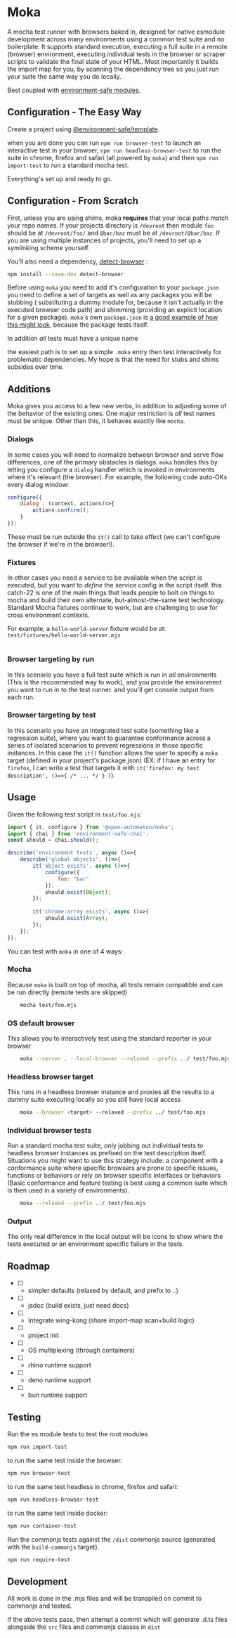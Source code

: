 Moka
====
A mocha test runner with browsers baked in, designed for native esmodule development across many environments using a common test suite and no boilerplate. It supports standard execution, executing a full suite in a remote (browser) environment, executing individual tests in the browser or scraper scripts to validate the final state of your HTML. Most importantly it builds the import map for you, by scanning the dependency tree so you just run your suite the same way you do locally.

Best coupled with [environment-safe modules](https://github.com/environment-safe).

Configuration - The Easy Way
----------------------------

Create a project using [@environment-safe/template](https://github.com/environment-safe/template).

when you are done you can run `npm run browser-test` to launch an interactive test in your browser, `npm run headless-browser-test` to run the suite in chrome, firefox and safari (all powered by `moka`) and then `npm run import-test` to run a standard mocha test.

Everything's set up and ready to go.

Configuration - From Scratch
----------------------------

First, unless you are using shims, moka **requires** that your local paths match your repo names. If your projects directory is `/devroot` then module `foo` should be at `/devroot/foo/` and `@bar/baz` must be at `/devroot/@bar/baz`. If you are using multiple instances of projects, you'll need to set up a symlinking scheme yourself.

 You'll also need a dependency, [detect-browser](https://www.npmjs.com/package/detect-browser) :
 
 ```bash
 npm install --save-dev detect-browser
 ```

Before using `moka` you need to add it's configuration to your `package.json` you need to define a set of targets as well as any packages you will be stubbing ( substituting a dummy module for, because it isn't actually in the executed browser code path) and shimming (providing an explicit location for a given package). `moka`'s own `package.json` is [a good example of how this might look](https://github.com/open-automaton/moka/blob/master/package.json#L53-L83), because the package tests itself.

In addition *all* tests must have a unique name

the easiest path is to set up a simple `.moka` entry then test interactively for problematic dependencies. My hope is that the need for stubs and shims subsides over time.

Additions
---------

Moka gives you access to a few new verbs, in addition to adjusting some of the behavior of the existing ones. One major restriction is *all* test names must be unique. Other than this, it behaves exactly like `mocha`.

### Dialogs
In some cases you will need to normalize between browser and serve flow differences, one of the primary obstacles is dialogs. `moka` handles this by letting you configure a `dialog` handler which is invoked in environments where it's relevant (the browser). For example, the following code auto-OKs every dialog window:

```javascript
configure({
    dialog : (context, actions)=>{
        actions.confirm();
    } 
});
```

These must be run outside the `it()` call to take effect (we can't configure the browser if we're *in* the browser!).

### Fixtures
In other cases you need a service to be available when the script is executed, but you want to *define* the service config in the script itself. this catch-22 is one of the main things that leads people to bolt on things to mocha and build their own alternate, but-almost-the-same test technology. Standard Mocha fixtures continue to work, but are challenging to use for cross environment contexts.

For example, a `hello-world-server` fixture would be at: `test/fixtures/hello-world-server.mjs`

```javascript

```


### Browser targeting by run

In this scenario you have a full test suite which is run in *all* environments (This is the recommended way to work), and you provide the environment you want to run in to the test runner. and you'll get console output from each run.

### Browser targeting by test

In this scenario you have an integrated test suite (something like a regression suite), where you want to guarantee conformance across a series of isolated scenarios to prevent regressions in those specific instances. In this case the `it()` function allows the user to specify a `moka` target (defined in your project's package.json) (EX: if I have an entry for `firefox`, I can write a test that targets it with `it('firefox: my test description', ()=>{ /* ... */ } )`). 

Usage
-----


Given the following test script in `test/foo.mjs`:

```javascript
import { it, configure } from '@open-automaton/moka';
import { chai } from 'environment-safe-chai';
const should = chai.should();

describe('environment tests', async ()=>{
    describe('global objects', ()=>{
        it('object exists', async ()=>{
            configure({
                foo: "bar"
            });
            should.exist(Object);
        });
        
        it('chrome:array exists', async ()=>{
            should.exist(Array);
        });
    });
});
```

You can test with `moka` in one of 4 ways:

### Mocha

Because `moka` is built on top of mocha, all tests remain compatible and can be run directly (remote tests are skipped)

```bash
    mocha test/foo.mjs
```

### OS default browser

This allows you to interactively test using the standard reporter in your browser

```bash
    moka --server . --local-browser --relaxed --prefix ../ test/foo.mjs
```

### Headless browser target

This runs in a headless browser instance and proxies all the results to a dummy suite executing locally so you still have local access

```bash
    moka --browser <target> --relaxed --prefix ../ test/foo.mjs
```

### Individual browser tests

Run a standard mocha test suite, only jobbing out individual tests to headless browser instances as prefixed on the test description itself. Situations you might want to use this strategy include: a component with a conformance suite where specific browsers are prone to specific issues, functions or behaviors or rely on browser specific interfaces or behaviors (Basic conformance and feature testing is best using a common suite which is then used in a variety of environments).

```bash
    moka --relaxed --prefix ../ test/foo.mjs
```

### Output

The only real difference in the local output will be icons to show where the tests executed or an environment specific failure in the tests.

Roadmap
-------

- [ ] - simpler defaults (relaxed by default, and prefix to ..)
- [ ] - jsdoc (build exists, just need docs)
- [ ] - integrate wing-kong (share import-map scan+build logic)
- [ ] - project init
- [ ] - OS multiplexing (through containers) 
- [ ] - rhino runtime support
- [ ] - deno runtime support
- [ ] - bun runtime support


Testing
-------

Run the es module tests to test the root modules
```bash
npm run import-test
```
to run the same test inside the browser:

```bash
npm run browser-test
```
to run the same test headless in chrome, firefox and safari:
```bash
npm run headless-browser-test
```

to run the same test inside docker:
```bash
npm run container-test
```

Run the commonjs tests against the `/dist` commonjs source (generated with the `build-commonjs` target).
```bash
npm run require-test
```

Development
-----------
All work is done in the .mjs files and will be transpiled on commit to commonjs and tested.

If the above tests pass, then attempt a commit which will generate .d.ts files alongside the `src` files and commonjs classes in `dist`

